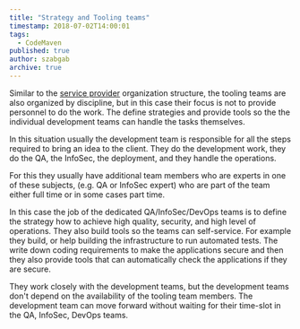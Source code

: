 ```yaml
---
title: "Strategy and Tooling teams"
timestamp: 2018-07-02T14:00:01
tags:
  - CodeMaven
published: true
author: szabgab
archive: true
---
```



Similar to the [service provider](/service-provider) organization structure, the tooling teams are also organized by discipline, but in this case their focus is not to provide personnel to do the work. The define strategies and provide tools so the the individual development teams can handle the tasks themselves.


In this situation usually the development team is responsible for all the steps required to bring an idea to the client. They do the development work, they do the QA, the InfoSec, the deployment, and they handle the operations.

For this they usually have additional team members who are experts in one of these subjects, (e.g. QA or InfoSec expert)
who are part of the team either full time or in some cases part time.

In this case the job of the dedicated QA/InfoSec/DevOps teams is to define the strategy how to achieve high quality, security, and high level of operations. They also build tools so the teams can self-service. For example they build, or help building the infrastructure to run automated tests. The write down coding requirements to make the applications secure and then they also provide tools that can automatically check the applications if they are secure.

They work closely with the development teams, but the development teams don't depend on the availability of the tooling team members. The development team can move forward without waiting for their time-slot in the QA, InfoSec, DevOps teams.

